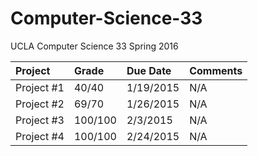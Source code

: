 # Computer-Science-33
UCLA Computer Science 33 Spring 2016

| Project       | Grade         | Due Date  | Comments                      |
| :------------ |:--------------| :---------| :-----------------------------|
| Project #1    | 40/40         | 1/19/2015 | N/A     |
| Project #2    | 69/70         | 1/26/2015 | N/A     |
| Project #3    | 100/100       | 2/3/2015  | N/A     |
| Project #4    | 100/100       | 2/24/2015 | N/A     |
